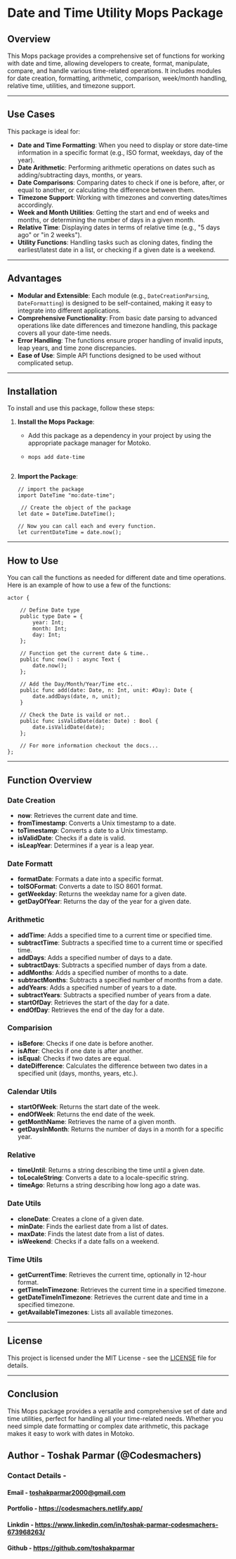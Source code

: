 # Date and Time Utility Mops Package

## Overview

This Mops package provides a comprehensive set of functions for working with date and time, allowing developers to create, format, manipulate, compare, and handle various time-related operations. It includes modules for date creation, formatting, arithmetic, comparison, week/month handling, relative time, utilities, and timezone support.

---

## Use Cases

This package is ideal for:

- **Date and Time Formatting**: When you need to display or store date-time information in a specific format (e.g., ISO format, weekdays, day of the year).
- **Date Arithmetic**: Performing arithmetic operations on dates such as adding/subtracting days, months, or years.
- **Date Comparisons**: Comparing dates to check if one is before, after, or equal to another, or calculating the difference between them.
- **Timezone Support**: Working with timezones and converting dates/times accordingly.
- **Week and Month Utilities**: Getting the start and end of weeks and months, or determining the number of days in a given month.
- **Relative Time**: Displaying dates in terms of relative time (e.g., "5 days ago" or "in 2 weeks").
- **Utility Functions**: Handling tasks such as cloning dates, finding the earliest/latest date in a list, or checking if a given date is a weekend.

---

## Advantages

- **Modular and Extensible**: Each module (e.g., `DateCreationParsing`, `DateFormatting`) is designed to be self-contained, making it easy to integrate into different applications.
- **Comprehensive Functionality**: From basic date parsing to advanced operations like date differences and timezone handling, this package covers all your date-time needs.
- **Error Handling**: The functions ensure proper handling of invalid inputs, leap years, and time zone discrepancies.
- **Ease of Use**: Simple API functions designed to be used without complicated setup.

---

## Installation

To install and use this package, follow these steps:

1. **Install the Mops Package**:

   - Add this package as a dependency in your project by using the appropriate package manager for Motoko.
   - ```motoko
     mops add date-time
     ```

   ```

   ```

2. **Import the Package**:

   ```motoko
   // import the package
   import DateTime "mo:date-time";

    // Create the object of the package
   let date = DateTime.DateTime();

   // Now you can call each and every function.
   let currentDateTime = date.now();

   ```

---

## How to Use

You can call the functions as needed for different date and time operations. Here is an example of how to use a few of the functions:

```motoko
actor {

    // Define Date type
    public type Date = {
        year: Int;
        month: Int;
        day: Int;
    };

    // Function get the current date & time..
    public func now() : async Text {
        date.now();
    };

    // Add the Day/Month/Year/Time etc..
    public func add(date: Date, n: Int, unit: #Day): Date {
        date.addDays(date, n, unit);
    }

    // Check the Date is vaild or not..
    public func isValidDate(date: Date) : Bool {
        date.isValidDate(date);
    };

    // For more information checkout the docs...
};
```

---

## Function Overview

### Date Creation

- **now**: Retrieves the current date and time.
- **fromTimestamp**: Converts a Unix timestamp to a date.
- **toTimestamp**: Converts a date to a Unix timestamp.
- **isValidDate**: Checks if a date is valid.
- **isLeapYear**: Determines if a year is a leap year.

### Date Formatt

- **formatDate**: Formats a date into a specific format.
- **toISOFormat**: Converts a date to ISO 8601 format.
- **getWeekday**: Returns the weekday name for a given date.
- **getDayOfYear**: Returns the day of the year for a given date.

### Arithmetic

- **addTime**: Adds a specified time to a current time or specified time.
- **subtractTime**: Subtracts a specified time to a current time or specified time.
- **addDays**: Adds a specified number of days to a date.
- **subtractDays**: Subtracts a specified number of days from a date.
- **addMonths**: Adds a specified number of months to a date.
- **subtractMonths**: Subtracts a specified number of months from a date.
- **addYears**: Adds a specified number of years to a date.
- **subtractYears**: Subtracts a specified number of years from a date.
- **startOfDay**: Retrieves the start of the day for a date.
- **endOfDay**: Retrieves the end of the day for a date.

### Comparision

- **isBefore**: Checks if one date is before another.
- **isAfter**: Checks if one date is after another.
- **isEqual**: Checks if two dates are equal.
- **dateDifference**: Calculates the difference between two dates in a specified unit (days, months, years, etc.).

### Calendar Utils

- **startOfWeek**: Returns the start date of the week.
- **endOfWeek**: Returns the end date of the week.
- **getMonthName**: Retrieves the name of a given month.
- **getDaysInMonth**: Returns the number of days in a month for a specific year.

### Relative

- **timeUntil**: Returns a string describing the time until a given date.
- **toLocaleString**: Converts a date to a locale-specific string.
- **timeAgo**: Returns a string describing how long ago a date was.

### Date Utils

- **cloneDate**: Creates a clone of a given date.
- **minDate**: Finds the earliest date from a list of dates.
- **maxDate**: Finds the latest date from a list of dates.
- **isWeekend**: Checks if a date falls on a weekend.

### Time Utils

- **getCurrentTime**: Retrieves the current time, optionally in 12-hour format.
- **getTimeInTimezone**: Retrieves the current time in a specified timezone.
- **getDateTimeInTimezone**: Retrieves the current date and time in a specified timezone.
- **getAvailableTimezones**: Lists all available timezones.

---

## License

This project is licensed under the MIT License - see the [LICENSE](LICENSE) file for details.

---

## Conclusion

This Mops package provides a versatile and comprehensive set of date and time utilities, perfect for handling all your time-related needs. Whether you need simple date formatting or complex date arithmetic, this package makes it easy to work with dates in Motoko.

## Author - Toshak Parmar (@Codesmachers)

### Contact Details -

#### Email - toshakparmar2000@gmail.com

#### Portfolio - https://codesmachers.netlify.app/

#### Linkdin - https://www.linkedin.com/in/toshak-parmar-codesmachers-673968263/

#### Github - https://github.com/toshakparmar
